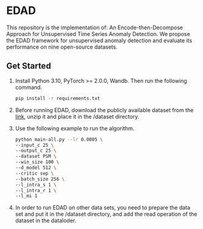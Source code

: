 # EDAD
This repository is the implementation of: An Encode-then-Decompose Approach for Unsupervised Time
Series Anomaly Detection. We propose the EDAD framework for unsupervised anomaly detection and evaluate its performance on nine open-source datasets.


## Get Started

1. Install Python 3.10, PyTorch >= 2.0.0, Wandb. Then run the following command.
    ```bash
    pip install -r requirements.txt
    ```

2. Before running EDAD, download the publicly available dataset from the [link](https://1drv.ms/f/s!AkhEmCUtJamUobN469La8ZF0d4Sbyw?e=cQcrut), unzip it and place it in the /dataset directory.


4. Use the following example to run the algorithm. 

    ```bash
    python main-all.py --lr 0.0005 \
    --input_c 25 \
    --output_c 25 \
    --dataset PSM \
    --win_size 100 \
    --d_model 512 \
    --critic sep \
    --batch_size 256 \
    --l_intra_s 1 \
    --l_intra_r 1 \
    --l_mi 1 
    ```

5. In order to run EDAD on other data sets, you need to prepare the data set and put it in the /dataset directory, and add the read operation of the dataset in the dataloder.
